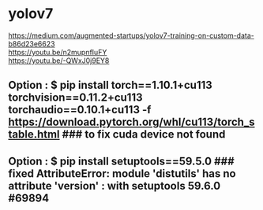 # yolov7
https://medium.com/augmented-startups/yolov7-training-on-custom-data-b86d23e6623 <br/>
https://youtu.be/n2mupnfIuFY <br/>
https://youtu.be/-QWxJ0j9EY8 <br/>
## Option : $ pip install torch==1.10.1+cu113 torchvision==0.11.2+cu113 torchaudio==0.10.1+cu113 -f https://download.pytorch.org/whl/cu113/torch_stable.html    ### to fix cuda device not found <br/>
## Option : $ pip install setuptools==59.5.0                ### fixed AttributeError: module 'distutils' has no attribute 'version' : with setuptools 59.6.0 #69894 <br/>
